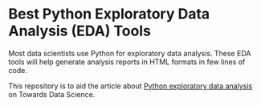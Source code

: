 # Best Python Exploratory Data Analysis (EDA) Tools

Most data scientists use Python for exploratory data analysis. These EDA tools will help generate analysis reports in HTML formats in few lines of code.

This repository is to aid the article about [Python exploratory data analysis](https://towardsdatascience.com/how-to-do-a-ton-of-analysis-in-the-blink-of-an-eye-16fa9affce06) on Towards Data Science.
